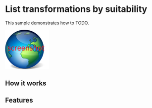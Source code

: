 # List transformations by suitability

This sample demonstrates how to TODO.

![](screenshot.png)

## How it works

## Features

